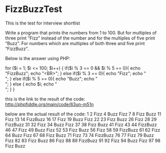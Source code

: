 # FizzBuzzTest
This is the test for interview shortlist

Write a program that prints the numbers from 1 to 100. But for multiples of three print “Fizz” instead of the number and for the multiples of five print “Buzz”. For numbers which are multiples of both three and five print “FizzBuzz”.

Below is the answer using PHP:

for ($i = 1; $i <= 100; $i++) {
    if($i % 3 == 0 && $i % 5 == 0){
        echo "FizzBuzz";
        echo "<BR>";
    }
    else if($i % 3 == 0){
        echo "Fizz";
        echo "<BR>";
    }
    else if($i % 5 == 0){
        echo "Buzz";
        echo "<BR>";
    }
    else {
        echo $i;
        echo "<BR>";
    }
}

this is the link to the result of the code:
http://phpfiddle.org/main/code/63un-m51n


below are the actual result of the code:
1
2
Fizz
4
Buzz
Fizz
7
8
Fizz
Buzz
11
Fizz
13
14
FizzBuzz
16
17
Fizz
19
Buzz
Fizz
22
23
Fizz
Buzz
26
Fizz
28
29
FizzBuzz
31
32
Fizz
34
Buzz
Fizz
37
38
Fizz
Buzz
41
Fizz
43
44
FizzBuzz
46
47
Fizz
49
Buzz
Fizz
52
53
Fizz
Buzz
56
Fizz
58
59
FizzBuzz
61
62
Fizz
64
Buzz
Fizz
67
68
Fizz
Buzz
71
Fizz
73
74
FizzBuzz
76
77
Fizz
79
Buzz
Fizz
82
83
Fizz
Buzz
86
Fizz
88
89
FizzBuzz
91
92
Fizz
94
Buzz
Fizz
97
98
Fizz
Buzz
